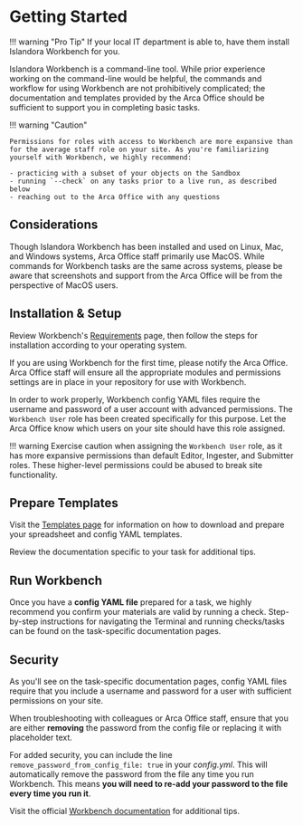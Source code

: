 # Getting Started

!!! warning "Pro Tip"
    If your local IT department is able to, have them install Islandora Workbench for you.

Islandora Workbench is a command-line tool. While prior experience working on the command-line would be helpful, the commands and workflow for using Workbench are not prohibitively complicated; the documentation and templates provided by the Arca Office should be sufficient to support you in completing basic tasks.

!!! warning "Caution"

    Permissions for roles with access to Workbench are more expansive than for the average staff role on your site. As you're familiarizing yourself with Workbench, we highly recommend:

    - practicing with a subset of your objects on the Sandbox
    - running `--check` on any tasks prior to a live run, as described below
    - reaching out to the Arca Office with any questions

## Considerations

Though Islandora Workbench has been installed and used on Linux, Mac, and Windows systems, Arca Office staff primarily use MacOS. While commands for Workbench tasks are the same across systems, please be aware that screenshots and support from the Arca Office will be from the perspective of MacOS users.

## Installation & Setup

Review Workbench's [Requirements](https://mjordan.github.io/islandora_workbench_docs/installation/#requirements) page, then follow the steps for installation according to your operating system.

If you are using Workbench for the first time, please notify the Arca Office. Arca Office staff will ensure all the appropriate modules and permissions settings are in place in your repository for use with Workbench.

In order to work properly, Workbench config YAML files require the username and password of a user account with advanced permissions. The `Workbench User` role has been created specifically for this purpose. Let the Arca Office know which users on your site should have this role assigned. 

!!! warning
    Exercise caution when assigning the `Workbench User` role, as it has more expansive permissions than default Editor, Ingester, and Submitter roles. These higher-level permissions could be abused to break site functionality.

## Prepare Templates
Visit the [Templates page](/arca-docs/how-to/batch-operations/templates) for information on how to download and prepare your spreadsheet and config YAML templates. 

Review the documentation specific to your task for additional tips.

## Run Workbench
Once you have a **config YAML file** prepared for a task, we highly recommend you confirm your materials are valid by running a check. Step-by-step instructions for navigating the Terminal and running checks/tasks can be found on the task-specific documentation pages.

## Security

As you'll see on the task-specific documentation pages, config YAML files require that you include a username and password for a user with sufficient permissions on your site. 

When troubleshooting with colleagues or Arca Office staff, ensure that you are either **removing** the password from the config file or replacing it with placeholder text.

For added security, you can include the line `remove_password_from_config_file: true` in your *config.yml*. This will automatically remove the password from the file any time you run Workbench. This means **you will need to re-add your password to the file every time you run it**.

Visit the official [Workbench documentation](https://mjordan.github.io/islandora_workbench_docs/installation/#password-management) for additional tips.
